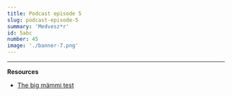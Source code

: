 ```yaml
---
title: Podcast episode 5
slug: podcast-episode-5
summary: 'Medvesz*r'
id: 5abc
number: 45
image: './banner-7.png'
---
```




---

**Resources**

- [The big mämmi test](https://pap-tasters.blogspot.com/2013/03/the-big-mammi-test-summary.html?fbclid=IwAR3uJy_DxYlub9zwWG26dJQZceH-a_D7JSzF9bJ0QijnAT3z2brxdsK3Qdg)


